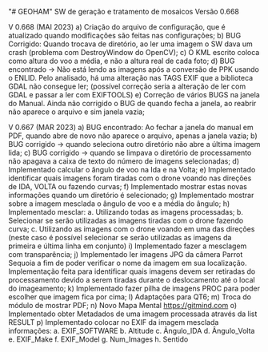 "# GEOHAM" 
SW de geração e tratamento de mosaicos
Versão 0.668

V 0.668 (MAI 2023)
a)	Criação do arquivo de configuração, que é atualizado quando modificações são feitas nas configurações;
b)	BUG Corrigido: Quando trocava de diretório, ao ler uma imagem o SW dava um crash (problema com DestroyWindow do OpenCV);
c)	O KML escrito coloca como altura do voo a média, e não a altura real de cada foto;
d)	BUG encontrado -> Não está lendo as imagens após a conversão de PPK usando o ENLID. Pelo analisado, há uma alteração nas TAGS EXIF que a biblioteca GDAL não consegue ler; (possível correção seria a alteração de ler com GDAL e passar a ler com EXIFTOOLS)
e)	Correção de vários BUGS na janela do Manual. Ainda não corrigido o BUG de quando fecha a janela, ao reabrir não aparece o arquivo e sim janela vazia;


V 0.667 (MAR 2023)
a)	BUG encontrado: Ao fechar a janela do manual em PDF, quando abre de novo não aparece o arquivo, apenas a janela vazia;
b)	BUG corrigido -> quando seleciona outro diretório não abre a última imagem lida;
c)	BUG corrigido -> quando se limpava o diretório de processamento não apagava a caixa de texto do número de imagens selecionadas;
d)	Implementado calcular o ângulo de voo na Ida e na Volta;
e)	Implementado identificar quais imagens foram tiradas com o drone voando nas direções de IDA, VOLTA ou fazendo curvas;
f)	Implementado mostrar estas novas informações quando um diretório é selecionado;
g)	Implementado mostrar sobre a imagem mesclada o ângulo de voo e a média do ângulo;
h)	Implementado mesclar:
a.	Utilizando todas as imagens processadas;
b.	Selecionar se serão utilizadas as imagens tiradas com o drone fazendo curva;
c.	Utilizando as imagens com o drone voando em uma das direções (neste caso é possível selecionar se serão utilizadas as imagens da primeira e última linha em conjunto)
i)	Implementado fazer a mesclagem com transparência;
j)	Implementado ler imagens JPG da câmera Parrot Sequoia a fim de poder verificar o nome da imagem em sua localização. Implementação feita para identificar quais imagens devem ser retiradas do processamento devido a serem tiradas durante o deslocamento até o local do imageamento;
k)	Implementado fazer pilha de imagens PROC para poder escolher que imagem fica por cima;
l)	Adaptações para QT6;
m)	Troca do módulo de mostrar PDF;
n)	Novo Mapa Mental https://gitmind.com
o)	Implementado obter Metadados de uma imagem processada através da list RESULT
p)	Implementado colocar no EXIF da imagem mesclada informações:
a.	EXIF_SOFTWARE
b.	Altitude
c.	Ângulo_IDA
d.	Ângulo_Volta
e.	EXIF_Make
f.	EXIF_Model
g.	Num_Images
h.	Sentido
